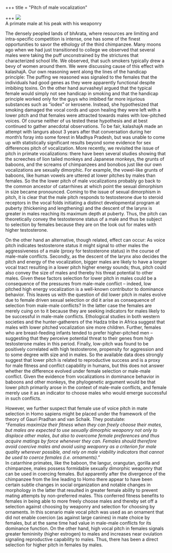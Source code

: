 +++
title = "Pitch of male vocalization"

+++
[![](https://lh3.googleusercontent.com/-OqIQgwt4T0s/Tq2LaOq1ApI/AAAAAAAACQ0/RAK0x7Pyb20/s400/African_Baboon.jpg)](https://picasaweb.google.com/lh/photo/DKW_B9xNXF2e-M57EHXeGA?feat=embedwebsite)  
A primate male at his peak with his weaponry

The densely peopled lands of bhArata, where resources are limiting and
intra-specific competition is intense, one has some of the finest
opportunities to savor the ethology of the third chimpanzee. Many moons
ago when we had just transitioned to college we observed that several
males were taking the puff unconstrained by the strictures that
characterized school life. We observed, that such smokers typically drew
a bevy of women around them. We were discussing cause of this effect
with kalashajA. Our own reasoning went along the lines of the handicap
principle: The puffing we reasoned was signaled to the females that the
individuals had good genes as they were apparently functional despite
imbibing toxins. On the other hand aurvasheyI argued that the typical
female would simply not see handicap in smoking and that the handicap
principle worked only for the guys who imbibed far more injurious
substances such as “iodex” or kerosene. Instead, she hypothesized that
smoking damaged the vocal cords and upon healing they were left with a
lower pitch and that females were attracted towards males with
low-pitched voices. Of course neither of us tested these hypothesis and
at best continued to gather anecdotal observations. To be fair,
kalashajA made an attempt with langurs about 3 years after that
conversation during her month’s foray into some forest in Madhya
Pradesh, but was unable to come up with statistically significant
results beyond some evidence for sex differences pitch of vocalization.
More recently, we revisited the issue of pitch in primate vocalizations:
there have been several studies showing that the screeches of lion
tailed monkeys and Japanese monkeys, the grunts of baboons, and the
screams of chimpanzees and bonobos just like our own vocalizations are
sexually dimorphic. For example, the vowel-like grunts of baboons, like
human vowels are uttered at lower pitches by males than females. So the
the lower pitch of male vocalizations probably go back to the common
ancestor of catarrhines at which point the sexual dimorphism in size
became pronounced. Coming to the issue of sexual dimorphism in pitch, it
is clear that the male pitch responds to testosterone due to steroid
receptors in the vocal folds initiating a distinct developmental program
at puberty (thickening and lengthening) and the descent of the larynx is
greater in males reaching its maximum depth at puberty. Thus, the pitch
can theoretically convey the testosterone status of a male and thus be
subject to selection by females because they are on the look out for
males with higher testosterone.

On the other hand an alternative, though related, effect can occur: As
voice pitch indicates testosterone status it might signal to other males
the aggressiveness of a male (proxy for testosterone status) in the
course of male-male conflicts. Secondly, as the descent of the larynx
also decides the pitch and energy of the vocalization, bigger males are
likely to have a longer vocal tract resulting in a lower pitch higher
energy sounds; thus, pitch could also convey the size of males and
thereby his threat potential to other males. Given these factors
selection for lower pitch in males could be a consequence of the
pressures from male-male conflict – indeed, low pitched high energy
vocalization is a well-known contributor to dominance behavior. This
leaves us with the question of did lower pitch in males evolve due to
female driven sexual selection or did it arise as consequence of
selection from male-male conflicts? In the latter case the females are
merely cuing on to it because they are seeking indicators for males
likely to be successful in male-male conflicts. Ethological studies in
both western societies and the hunter-gatherers of the Hadza tribe in
Africa suggest that males with lower pitched vocalization sire more
children. Further, females who are breast-feeding infants tended to
prefer higher-pitched men – suggesting that they perceive potential
threat to their genes from high testosterone males in this period.
Finally, low-pitch was found to be positively correlated with high
testosterone, propensity for aggression and to some degree with size and
in males. So the available data does strongly suggest that lower pitch
is related to reproductive success and is a proxy for male fitness and
conflict capability in humans, but this does not answer whether the
difference evolved under female selection or male-male conflict. Given
the evidence from vocalizations in dominance behavior in baboons and
other monkeys, the phylogenetic argument would be that lower pitch
primarily arose in the context of male-male conflicts, and female merely
use it as an indicator to choose males who would emerge successful in
such conflicts.

However, we further suspect that female use of voice pitch in mate
selection in Homo sapiens might be placed under the framework of the
theory of Gauri Pradhan and van Schaik. They postulate:  
*“Females maximize their fitness when they can freely choose their
mates, but males are expected to use sexually dimorphic weaponry not
only to displace other males, but also to overcome female preferences
and thus acquire matings by force whenever they can. Females should
therefore avoid coercive males and avoid using weaponry as a criterion
for male quality wherever possible, and rely on male viability
indicators that cannot be used to coerce females (i.e. ornaments).”*  
In catarrhine primates, like the baboon, the langur, orangutan, gorilla
and chimpanzee, males possess formidable sexually dimorphic weaponry
that can be used in coercing females. But apparently after the
divergence of the chimpanzee from the line leading to Homo there appear
to have been certain subtle changes in social organization and notable
changes in morphology in the latter that resulted in greater female
ability to prevent mating attempts by non-preferred males. This
conferred fitness benefits to females in being able to more freely
choose males and thereby set off a selection against choosing by
weaponry and selection for choosing by ornaments. In this scenario male
vocal pitch was used as an ornament that did not enable coercion (as
against large canines) in mate choice by females, but at the same time
had value in male-male conflicts for its dominance function. On the
other hand, high vocal pitch in females signals greater femininity
(higher estrogen) to males and increases near ovulation signaling
reproductive capability to males. Thus, there has been a direct
selection for higher pitch in females by males.
